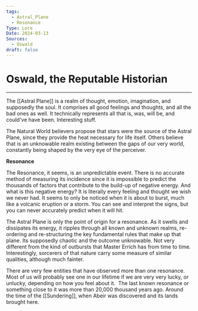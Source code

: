 ```yaml
---
tags:
  - Astral_Plane
  - Resonance
Type: Lore
Date: 2024-03-13
Sources:
  - Oswald
draft: false
---
```


# Oswald, the Reputable Historian
---
The [[Astral Plane]] is a realm of thought, emotion, imagination, and supposedly the soul. It comprises all good feelings and thoughts, and all the bad ones as well. It technically represents all that is, was, will be, and could've have been. Interesting stuff.

The Natural World believers propose that stars were the source of the Astral Plane, since they provide the heat necessary for life itself. Others believe that is an unknowable realm existing between the gaps of our very world, constantly being shaped by the very eye of the perceiver.  

**Resonance**

The Resonance, it seems, is an unpredictable event. There is no accurate method of measuring its incidence since it is impossible to predict the thousands of factors that contribute to the build-up of negative energy. And what is this negative energy? It is literally every feeling and thought we wish we never had. It seems to only be noticed when it is about to burst, much like a volcanic eruption or a storm. You can see and interpret the signs, but you can never accurately predict when it will hit. 

The Astral Plane is only the point of origin for a resonance. As it swells and dissipates its energy, it ripples through all known and unknown realms, re-ordering and re-structuring the key fundamental rules that make up that plane. Its supposedly chaotic and the outcome unknowable. Not very different from the kind of outbursts that Master Errich has from time to time. Interestingly, sorcerers of that nature carry some measure of similar qualities, although much fainter.    

There are very few entities that have observed more than one resonance. Most of us will probably see one in our lifetime if we are very very lucky, or unlucky, depending on how you feel about it.  The last known resonance or something close to it was more than 20,000 thousand years ago. Around the time of the [[Sundering]], when Abeir was discovered and its lands brought here.